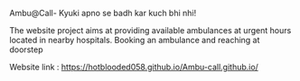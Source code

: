 Ambu@Call- Kyuki apno se badh kar kuch bhi nhi!

The website project aims at providing available ambulances at urgent hours located in nearby hospitals. Booking an ambulance and reaching at doorstep


Website link : https://hotblooded058.github.io/Ambu-call.github.io/
